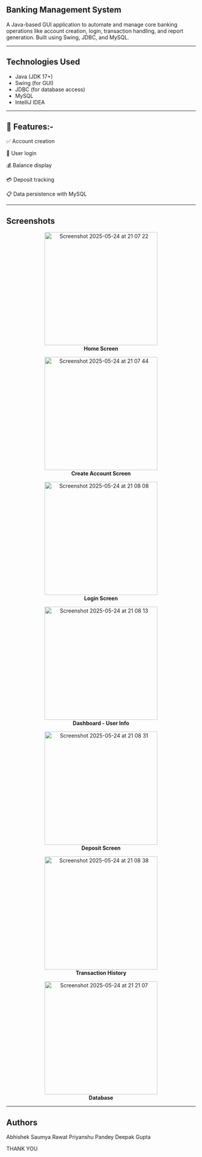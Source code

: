 ## Banking Management System

A Java-based GUI application to automate and manage core banking operations like account creation, login, transaction handling, and report generation. Built using Swing, JDBC, and MySQL.

---


## Technologies Used

- Java (JDK 17+)
- Swing (for GUI)
- JDBC (for database access)
- MySQL
- IntelliJ IDEA

---
## 🚀 Features:-

✅ Account creation

🔐 User login

💰 Balance display

💳 Deposit tracking

📋 Data persistence with MySQL

---

## Screenshots

<p align="center">
  <img width="300" alt="Screenshot 2025-05-24 at 21 07 22" src="https://github.com/user-attachments/assets/10f3b87e-6939-457a-ad84-4a788d73c138" />
  <br><b>Home Screen</b>
</p>
<p align="center">
  <img width="300" alt="Screenshot 2025-05-24 at 21 07 44" src="https://github.com/user-attachments/assets/fb5ed951-14cd-4599-a2c4-861e736a3b8d" />
  <br><b>Create Account Screen</b>
</p>
<p align="center">
  <img width="300" alt="Screenshot 2025-05-24 at 21 08 08" src="https://github.com/user-attachments/assets/d364f495-aa59-4b10-9ec2-b2c8fdfeb456" />
  <br><b>Login Screen</b>
</p>
<p align="center">
  <img width="300" alt="Screenshot 2025-05-24 at 21 08 13" src="https://github.com/user-attachments/assets/404fedac-1aef-4210-a5c3-a85776636551" />
  <br><b>Dashboard - User Info</b>
</p>
<p align="center">
  <img width="300" alt="Screenshot 2025-05-24 at 21 08 31" src="https://github.com/user-attachments/assets/4ce22211-7e0f-4b41-925d-4e3580c27a6c" />
  <br><b>Deposit Screen</b>
</p>
<p align="center">
  <img width="300" alt="Screenshot 2025-05-24 at 21 08 38" src="https://github.com/user-attachments/assets/e75e634a-0860-49bf-bd0c-d6ff3c1123d7" />
  <br><b>Transaction History</b>
</p>
<p align="center">
  <img width="300" alt="Screenshot 2025-05-24 at 21 21 07" src="https://github.com/user-attachments/assets/67d1a87c-7045-4d78-a7f4-5509c5116b08" />
  <br><b>Database</b>
</p>

---

## Authors 
 Abhishek
 Saumya Rawat 
 Priyanshu Pandey 
 Deepak Gupta


THANK YOU




